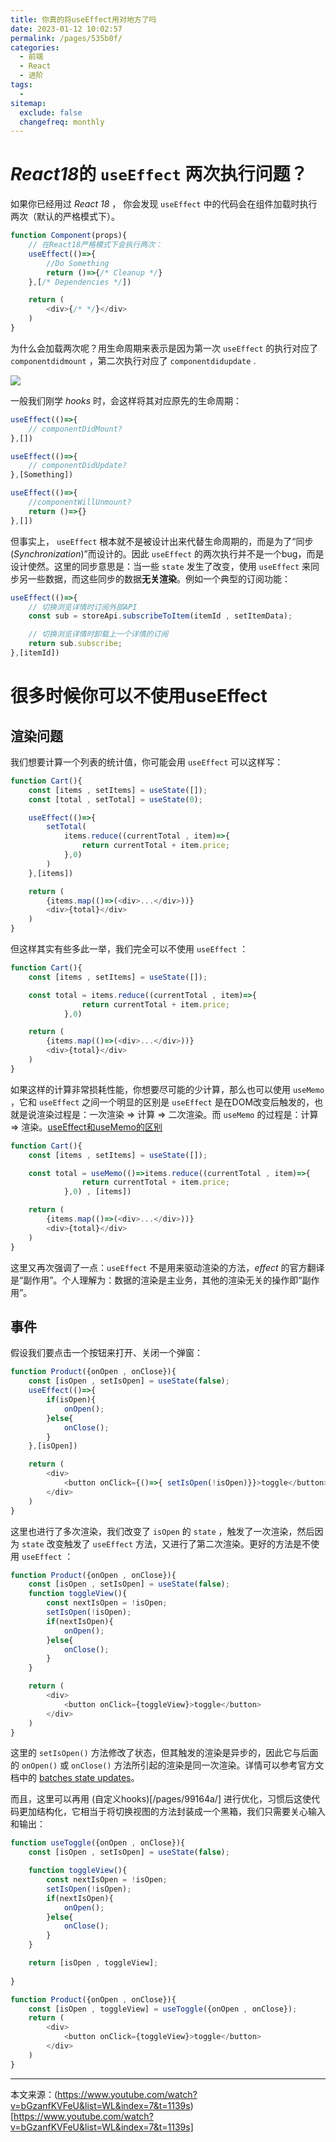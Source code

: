 ```yaml
---
title: 你真的将useEffect用对地方了吗
date: 2023-01-12 10:02:57
permalink: /pages/535b0f/
categories:
  - 前端
  - React
  - 进阶
tags:
  - 
sitemap:
  exclude: false
  changefreq: monthly
---
```


# *React18*的 `useEffect` 两次执行问题？

如果你已经用过 *React 18* ， 你会发现 `useEffect` 中的代码会在组件加载时执行两次（默认的严格模式下）。

```js
function Component(props){
    // 在React18严格模式下会执行两次：
    useEffect(()=>{
        //Do Something
        return ()=>{/* Cleanup */}
    },[/* Dependencies */])

    return (
        <div>{/* */}</div>
    )
}
```

为什么会加载两次呢？用生命周期来表示是因为第一次 `useEffect` 的执行对应了 `componentdidmount` ，第二次执行对应了 `componentdidupdate` .

![](https://linyc.oss-cn-beijing.aliyuncs.com/20230112104416.png)

一般我们刚学 *hooks* 时，会这样将其对应原先的生命周期：

```js
useEffect(()=>{
    // componentDidMount?
},[])

useEffect(()=>{
    // componentDidUpdate?
},[Something])

useEffect(()=>{
    //componentWillUnmount?
    return ()=>{}
},[])
```

但事实上， `useEffect` 根本就不是被设计出来代替生命周期的，而是为了“同步(*Synchronization*)”而设计的。因此 `useEffect` 的两次执行并不是一个bug，而是设计使然。这里的同步意思是：当一些 `state` 发生了改变，使用 `useEffect` 来同步另一些数据，而这些同步的数据**无关渲染**。例如一个典型的订阅功能：

```js
useEffect(()=>{
    // 切换浏览详情时订阅外部API
    const sub = storeApi.subscribeToItem(itemId , setItemData);

    // 切换浏览详情时卸载上一个详情的订阅
    return sub.subscribe;
},[itemId])
```

# 很多时候你可以不使用useEffect

## 渲染问题

我们想要计算一个列表的统计值，你可能会用 `useEffect` 可以这样写：

```js
function Cart(){
    const [items , setItems] = useState([]);
    const [total , setTotal] = useState(0);

    useEffect(()=>{
        setTotal(
            items.reduce((currentTotal , item)=>{
                return currentTotal + item.price;
            },0)
        )
    },[items])

    return (
        {items.map(()=>(<div>...</div>))}
        <div>{total}</div>
    )
}
```

但这样其实有些多此一举，我们完全可以不使用 `useEffect` ：

```js
function Cart(){
    const [items , setItems] = useState([]);

    const total = items.reduce((currentTotal , item)=>{
                return currentTotal + item.price;
            },0)

    return (
        {items.map(()=>(<div>...</div>))}
        <div>{total}</div>
    )
}
```

如果这样的计算非常损耗性能，你想要尽可能的少计算，那么也可以使用 `useMemo` ，它和 `useEffect` 之间一个明显的区别是 `useEffect` 是在DOM改变后触发的，也就是说渲染过程是：一次渲染 => 计算 => 二次渲染。而 `useMemo` 的过程是：计算 => 渲染。[useEffect和useMemo的区别](https://juejin.cn/post/7008433550307360798)

```js
function Cart(){
    const [items , setItems] = useState([]);

    const total = useMemo(()=>items.reduce((currentTotal , item)=>{
                return currentTotal + item.price;
            },0) , [items]) 

    return (
        {items.map(()=>(<div>...</div>))}
        <div>{total}</div>
    )
}
```

这里又再次强调了一点：`useEffect` 不是用来驱动渲染的方法，*effect* 的官方翻译是“副作用”。个人理解为：数据的渲染是主业务，其他的渲染无关的操作即“副作用”。


## 事件

假设我们要点击一个按钮来打开、关闭一个弹窗：

```js
function Product({onOpen , onClose}){
    const [isOpen , setIsOpen] = useState(false);
    useEffect(()=>{
        if(isOpen){
            onOpen();
        }else{
            onClose();
        }
    },[isOpen])

    return (
        <div>
            <button onClick={()=>{ setIsOpen(!isOpen)}}>toggle</button>
        </div>
    )
}
```

这里也进行了多次渲染，我们改变了 `isOpen` 的 `state` ，触发了一次渲染，然后因为 `state` 改变触发了 `useEffect` 方法，又进行了第二次渲染。更好的方法是不使用 `useEffect` ：

```js
function Product({onOpen , onClose}){
    const [isOpen , setIsOpen] = useState(false);
    function toggleView(){
        const nextIsOpen = !isOpen;
        setIsOpen(!isOpen);
        if(nextIsOpen){
            onOpen();
        }else{
            onClose();
        }
    }

    return (
        <div>
            <button onClick={toggleView}>toggle</button>
        </div>
    )
}
```

这里的 `setIsOpen()` 方法修改了状态，但其触发的渲染是异步的，因此它与后面的 `onOpen()` 或 `onClose()` 方法所引起的渲染是同一次渲染。详情可以参考官方文档中的 [batches state updates](https://beta.reactjs.org/learn/queueing-a-series-of-state-updates)。

而且，这里可以再用 (自定义hooks)[/pages/99164a/] 进行优化，习惯后这使代码更加结构化，它相当于将切换视图的方法封装成一个黑箱，我们只需要关心输入和输出：

```js
function useToggle({onOpen , onClose}){
    const [isOpen , setIsOpen] = useState(false);

    function toggleView(){
        const nextIsOpen = !isOpen;
        setIsOpen(!isOpen);
        if(nextIsOpen){
            onOpen();
        }else{
            onClose();
        }
    }

    return [isOpen , toggleView];
    
}

function Product({onOpen , onClose}){
    const [isOpen , toggleView] = useToggle({onOpen , onClose});
    return (
        <div>
            <button onClick={toggleView}>toggle</button>
        </div>
    )
}
```


---

本文来源：(https://www.youtube.com/watch?v=bGzanfKVFeU&list=WL&index=7&t=1139s)[https://www.youtube.com/watch?v=bGzanfKVFeU&list=WL&index=7&t=1139s]



